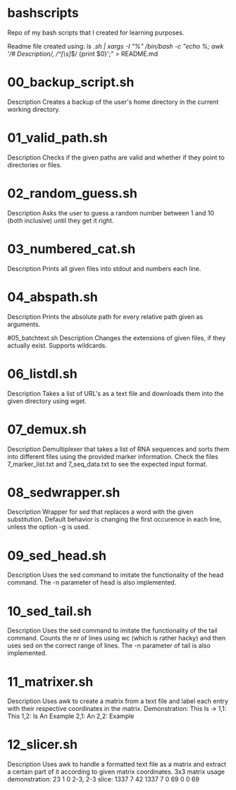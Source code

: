 # bashscripts
Repo of my bash scripts that I created for learning purposes.

Readme file created using:
ls *.sh | xargs -I "%" /bin/bash -c "echo %; awk '/# Description/, /^[\s]*$/ {print \$0}';" > README.md



# 00_backup_script.sh
Description
Creates a backup of the user's home directory in the current working directory.

# 01_valid_path.sh
Description
Checks if the given paths are valid and whether if they point to directories or files.

# 02_random_guess.sh
Description
Asks the user to guess a random number between 1 and 10 (both inclusive) until they get it right.

# 03_numbered_cat.sh
Description
Prints all given files into stdout and numbers each line.

# 04_abspath.sh
Description
Prints the absolute path for every relative path given as arguments.

#05_batchtext.sh
Description
Changes the extensions of given files, if they actually exist. Supports wildcards.

# 06_listdl.sh
Description
Takes a list of URL's as a text file and downloads them into the given directory using wget.

# 07_demux.sh
Description
Demultiplexer that takes a list of RNA sequences and sorts them into different files using the provided marker information. Check the files 7_marker_list.txt and 7_seq_data.txt to see the expected input format.

# 08_sedwrapper.sh
Description
Wrapper for sed that replaces a word with the given substitution. Default behavior is changing the first occurence in each line, unless the option -g is used.

# 09_sed_head.sh
Description
Uses the sed command to imitate the functionality of the head command. The -n parameter of head is also implemented.

# 10_sed_tail.sh
Description
Uses the sed command to imitate the functionality of the tail command. Counts the nr of lines using wc (which is rather hacky) and then uses sed on the correct range of lines. The -n parameter of tail is also implemented.

# 11_matrixer.sh
Description
Uses awk to create a matrix from a text file and label each entry with their respective coordinates in the matrix. Demonstration:
This    Is          ->       1,1: This      1,2: Is
An    Example                2,1: An        2,2: Example

# 12_slicer.sh
Description
Uses awk to handle a formatted text file as a matrix and extract a certain part of it according to given matrix coordinates. 3x3 matrix usage demonstration:
23  1     0         2-3, 2-3 slice:         1337    7
42  1337  7                                 0       69
0   0     69
